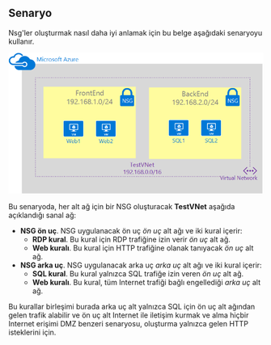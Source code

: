 ## <a name="scenario"></a>Senaryo
Nsg'ler oluşturmak nasıl daha iyi anlamak için bu belge aşağıdaki senaryoyu kullanır.

![VNet senaryosu](./media/virtual-networks-create-nsg-scenario-include/figure1.png)

Bu senaryoda, her alt ağ için bir NSG oluşturacak **TestVNet** aşağıda açıklandığı sanal ağ: 

* **NSG ön uç**. NSG uygulanacak ön uç *ön uç* alt ağı ve iki kural içerir:    
  * **RDP kural**. Bu kural için RDP trafiğine izin verir *ön uç* alt ağ.
  * **Web kuralı**. Bu kural için HTTP trafiğine olanak tanıyacak *ön uç* alt ağ.
* **NSG arka uç**. NSG uygulanacak arka uç *arka uç* alt ağı ve iki kural içerir:    
  * **SQL kural**. Bu kural yalnızca SQL trafiğe izin veren *ön uç* alt ağ.
  * **Web kuralı**. Bu kural, tüm Internet trafiği bağlı engellediği *arka uç* alt ağ.

Bu kurallar birleşimi burada arka uç alt yalnızca SQL için ön uç alt ağından gelen trafik alabilir ve ön uç alt Internet ile iletişim kurmak ve alma hiçbir Internet erişimi DMZ benzeri senaryosu, oluşturma yalnızca gelen HTTP isteklerini için.


